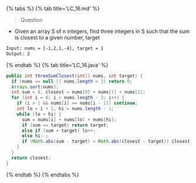 {% tabs %}
{% tab title='LC_16.md' %}

> Question

* Given an array S of n integers, find three integers in S such that the sum is closest to a given number, target

```txt
Input: nums = [-1,2,1,-4], target = 1
Output: 2
```

{% endtab %}
{% tab title='LC_16.java' %}

```java
public int threeSumClosest(int[] nums, int target) {
  if (nums == null || nums.length < 3) return 0;
  Arrays.sort(nums);
  int sum = 0, closest = nums[0] + nums[1] + nums[2];
  for (int i = 0; i < nums.length - 2; i++) {
    if (i > 1 && nums[i] == nums[i - 1]) continue;
    int lo = i + 1, hi = nums.length - 1;
    while (lo < hi) {
      sum = nums[i] + nums[lo] + nums[hi];
      if (sum == target) return target;
      else if (sum < target) lo++;
      else hi--;
      if (Math.abs(sum - target) < Math.abs(closest - target)) closest = sum;
    }
  }
  return closest;
}
```

{% endtab %}
{% endtabs %}
